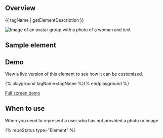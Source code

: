 ## Overview

{{ tagName | getElementDescription }}

<uxdot-example width-adjustment="293px">
  <img src="{{ './avatar-sample.png' | url }}" alt="Image of an avatar group with a photo of a woman and text">
</uxdot-example>

## Sample element

<rh-avatar></rh-avatar>

## Demo

View a live version of this element to see how it can be customized.

{% playground tagName=tagName %}{% endplayground %}

<rh-cta><a href="{{ './demo/' | url }}">Full screen demo</a></rh-cta>

## When to use

When you need to represent a user who has not provided a photo or image

{% repoStatus type="Element" %}


